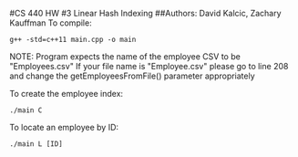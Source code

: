 #CS 440 HW #3 Linear Hash Indexing
##Authors: David Kalcic, Zachary Kauffman
To compile:

`g++ -std=c++11 main.cpp -o main`

NOTE: Program expects the name of the employee CSV to be "Employees.csv"
If your file name is "Employee.csv" please go to line 208 and change the getEmployeesFromFile() parameter appropriately

To create the employee index:

`./main C`

To locate an employee by ID:

`./main L [ID]`